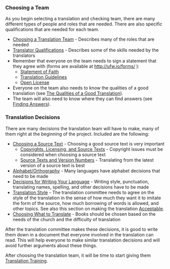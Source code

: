 
### Choosing a Team

As you begin selecting a translation and checking team, there are many different types of people and roles that are needed. There are also specific qualifications that are needed for each team.

* [Choosing a Translation Team](../../translate/choose-team/01.md) - Describes many of the roles that are needed
* [Translator Qualifications](../../translate/qualifications/01.md) - Describes some of the skills needed by the translators
* Remember that everyone on the team needs to sign a statement that they agree with (forms are available at http://ufw.io/forms/ ):
  * [Statement of Faith](../../intro/statement-of-faith/01.md)
  * [Translation Guidelines](../../intro/translation-guidelines/01.md)
  * [Open License](../../intro/open-license/01.md)
* Everyone on the team also needs to know the qualities of a good translation (see [The Qualities of a Good Translation](../../translate/guidelines-intro/01.md)).
* The team will also need to know where they can find answers (see [Finding Answers](../../intro/finding-answers/01.md)).

### Translation Decisions

There are many decisions the translation team will have to make, many of them right at the beginning of the project. Included are the following:

* [Choosing a Source Text](../../translate/translate-source-text/01.md) - Choosing a good source text is very important
  * [Copyrights, Licensing, and Source Texts](../../translate/translate-source-licensing/01.md) - Copyright issues must be considered when choosing a source text
  * [Source Texts and Version Numbers](../../translate/translate-source-version/01.md) - Translating from the latest version of a source text is best
* [Alphabet/Orthography](../../translate/translate-alphabet/01.md) - Many languages have alphabet decisions that need to be made
* [Decisions for Writing Your Language](../../translate/writing-decisions/01.md) - Writing style, punctuation, translating names, spelling, and other decisions have to be made
* [Translation Style](../../translate/choose-style/01.md) - The translation committee needs to agree on the style of the translation in the sense of how much they want it to imitate the form of the source, how much borrowing of words is allowed, and other topics. See also this section on making the translation [Acceptable](../../checking/acceptable/01.md).
* [Choosing What to Translate](../../translate/translation-difficulty/01.md) - Books should be chosen based on the needs of the church and the difficulty of translation 

After the translation committee makes these decisions, it is good to write them down in a document that everyone involved in the translation can read. This will help everyone to make similar translation decisions and will avoid further arguments about these things. 

After choosing the translation team, it will be time to start giving them [Translation Training](../pretranslation-training/01.md).